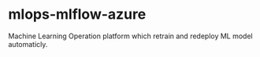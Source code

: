 # mlops-mlflow-azure
Machine Learning Operation platform which retrain and redeploy ML model automaticly.
